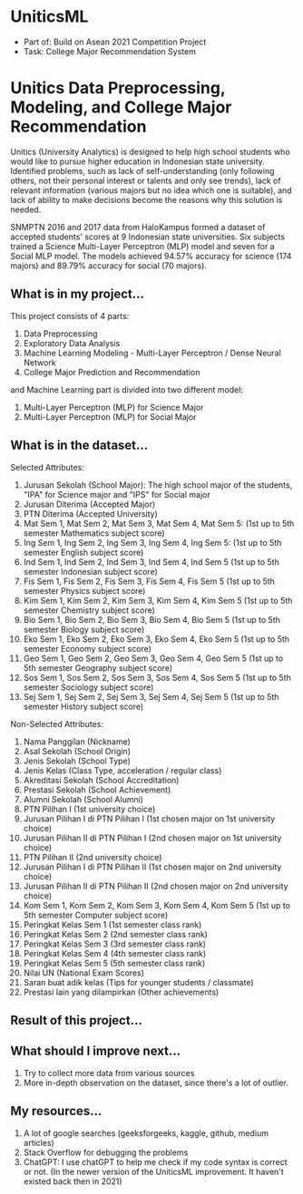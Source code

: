 # UniticsML

- Part of: Build on Asean 2021 Competition Project
- Task: College Major Recommendation System

# Unitics Data Preprocessing, Modeling, and College Major Recommendation
Unitics (University Analytics) is designed to help high school students who would like to pursue higher education in Indonesian state university. Identified problems, such as lack of self-understanding (only following others, not their personal interest or talents and only see trends), lack of relevant information (various majors but no idea which one is suitable), and lack of ability to make decisions become the reasons why this solution is needed.

SNMPTN 2016 and 2017 data from HaloKampus formed a dataset of accepted students' scores at 9 Indonesian state universities. Six subjects trained a Science Multi-Layer Perceptron (MLP) model and seven for a Social MLP model. The models achieved 94.57% accuracy for science (174 majors) and 89.79% accuracy for social (70 majors).

## What is in my project...
This project consists of 4 parts:
1) Data Preprocessing
2) Exploratory Data Analysis
3) Machine Learning Modeling - Multi-Layer Perceptron / Dense Neural Network
4) College Major Prediction and Recommendation

and Machine Learning part is divided into two different model:
1) Multi-Layer Perceptron (MLP) for Science Major
2) Multi-Layer Perceptron (MLP) for Social Major

## What is in the dataset...
Selected Attributes:
1) Jurusan Sekolah (School Major): The high school major of the students, "IPA" for Science major and "IPS" for Social major
2) Jurusan Diterima (Accepted Major)
4) PTN Diterima (Accepted University)
5) Mat Sem 1, Mat Sem 2, Mat Sem 3, Mat Sem 4, Mat Sem 5: (1st up to 5th semester Mathematics subject score)
6) Ing Sem 1, Ing Sem 2, Ing Sem 3, Ing Sem 4, Ing Sem 5: (1st up to 5th semester English subject score)
7) Ind Sem 1, Ind Sem 2, Ind Sem 3, Ind Sem 4, Ind Sem 5 (1st up to 5th semester Indonesian subject score)
8) Fis Sem 1, Fis Sem 2, Fis Sem 3, Fis Sem 4, Fis Sem 5 (1st up to 5th semester Physics subject score)
9) Kim Sem 1, Kim Sem 2, Kim Sem 3, Kim Sem 4, Kim Sem 5 (1st up to 5th semester Chemistry subject score)
10) Bio Sem 1, Bio Sem 2, Bio Sem 3, Bio Sem 4, Bio Sem 5 (1st up to 5th semester Biology subject score)
11) Eko Sem 1, Eko Sem 2, Eko Sem 3, Eko Sem 4, Eko Sem 5 (1st up to 5th semester Economy subject score)
12) Geo Sem 1, Geo Sem 2, Geo Sem 3, Geo Sem 4, Geo Sem 5 (1st up to 5th semester Geography subject score)
13) Sos Sem 1, Sos Sem 2, Sos Sem 3, Sos Sem 4, Sos Sem 5 (1st up to 5th semester Sociology subject score)
14) Sej Sem 1, Sej Sem 2, Sej Sem 3, Sej Sem 4, Sej Sem 5 (1st up to 5th semester History subject score)

Non-Selected Attributes:
1) Nama Panggilan (Nickname)
2) Asal Sekolah (School Origin)
3) Jenis Sekolah (School Type)
4) Jenis Kelas (Class Type, acceleration / regular class)
5) Akreditasi Sekolah (School Accreditation)
6) Prestasi Sekolah (School Achievement)
7) Alumni Sekolah (School Alumni)
8) PTN Pilihan I (1st university choice)
9) Jurusan Pilihan I di PTN Pilihan I (1st chosen major on 1st university choice)
10) Jurusan Pilihan II di PTN Pilihan I (2nd chosen major on 1st university choice)
11) PTN Pilihan II (2nd university choice)
12) Jurusan Pilihan I di PTN Pilihan II (1st chosen major on 2nd university choice)
13) Jurusan Pilihan II di PTN Pilihan II (2nd chosen major on 2nd university choice)
14) Kom Sem 1, Kom Sem 2, Kom Sem 3, Kom Sem 4, Kom Sem 5 (1st up to 5th semester Computer subject score)
15) Peringkat Kelas Sem 1 (1st semester class rank)
16) Peringkat Kelas Sem 2 (2nd semester class rank)
17) Peringkat Kelas Sem 3 (3rd semester class rank)
18) Peringkat Kelas Sem 4 (4th semester class rank)
19) Peringkat Kelas Sem 5 (5th semester class rank)
20) Nilai UN (National Exam Scores)
21) Saran buat adik kelas (Tips for younger students / classmate)
22) Prestasi lain yang dilampirkan (Other achievements)

## Result of this project...

## What should I improve next...
1) Try to collect more data from various sources
2) More in-depth observation on the dataset, since there's a lot of outlier.

## My resources...
1) A lot of google searches (geeksforgeeks, kaggle, github, medium articles)
2) Stack Overflow for debugging the problems
3) ChatGPT: I use chatGPT to help me check if my code syntax is correct or not. (In the newer version of the UniticsML improvement. It haven't existed back then in 2021)
